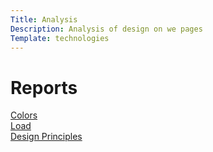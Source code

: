 ```yaml
---
Title: Analysis
Description: Analysis of design on we pages
Template: technologies
---
```


Reports
==========================
<div class=""><a href="%base_url%?analysis/01_colors">Colors</a></div>
<div class=""><a href="%base_url%?analysis/load">Load</a></div>
<div class=""><a href="%base_url%?analysis/design_principles">Design Principles</a></div>




